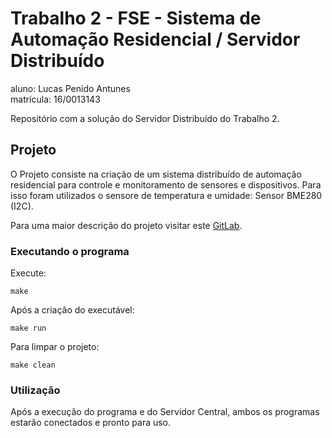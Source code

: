 # Trabalho 2 - FSE - Sistema de Automação Residencial / Servidor Distribuído
aluno: Lucas Penido Antunes  
matrícula: 16/0013143

Repositório com a solução do Servidor Distribuído do Trabalho 2.

## Projeto

O Projeto consiste na criação de um sistema distribuído de automação residencial para controle e monitoramento de sensores e dispositivos. Para isso foram utilizados o sensore de temperatura e umidade: Sensor BME280 (I2C).

Para uma maior descrição do projeto visitar este [GitLab](https://gitlab.com/fse_fga/projetos/projeto-2).

### Executando o programa

Execute:  

`make` 

Após a criação do executável:

`make run`

Para limpar o projeto:

`make clean`

### Utilização

Após a execução do programa e do Servidor Central, ambos os programas estarão conectados e pronto para uso.
